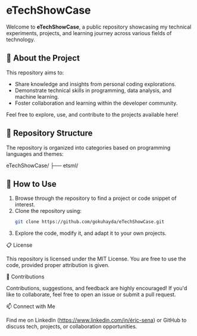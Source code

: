 # eTechShowCase

Welcome to **eTechShowCase**, a public repository showcasing my technical experiments, projects, and learning journey across various fields of technology.

## 📌 About the Project
This repository aims to:
- Share knowledge and insights from personal coding explorations.
- Demonstrate technical skills in programming, data analysis, and machine learning.
- Foster collaboration and learning within the developer community.

Feel free to explore, use, and contribute to the projects available here!

## 📂 Repository Structure
The repository is organized into categories based on programming languages and themes:

eTechShowCase/
├── etsml/

## 📖 How to Use
1. Browse through the repository to find a project or code snippet of interest.
2. Clone the repository using:
   ```bash
   git clone https://github.com/gokuhayda/eTechShowCase.git

3. Explore the code, modify it, and adapt it to your own projects.

📋 License

This repository is licensed under the MIT License. You are free to use the code, provided proper attribution is given.

🤝 Contributions

Contributions, suggestions, and feedback are highly encouraged! If you'd like to collaborate, feel free to open an issue or submit a pull request.

📫 Connect with Me

Find me on LinkedIn (https://www.linkedin.com/in/éric-sena) or GitHub to discuss tech, projects, or collaboration opportunities.
